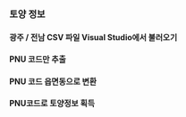 ### 토양 정보



#### 광주 / 전남  CSV 파일 Visual Studio에서 불러오기

#### PNU 코드만 추출

#### PNU 코드 읍면동으로 변환

#### PNU코드로 토양정보 획득